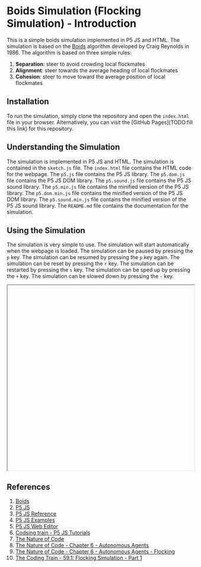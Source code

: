 # Boids Simulation (Flocking Simulation) - Introduction

This is a simple boids simulation implemented in P5 JS and HTML. The simulation is based on the [Boids](https://en.wikipedia.org/wiki/Boids) algorithm developed by Craig Reynolds in 1986. The algorithm is based on three simple rules:

1. **Separation**: steer to avoid crowding local flockmates
2. **Alignment**: steer towards the average heading of local flockmates
3. **Cohesion**: steer to move toward the average position of local flockmates

## Installation

To run the simulation, simply clone the repository and open the `index.html` file in your browser. Alternatively, you can visit the [GitHub Pages](TODO:fill this link) for this repository.

## Understanding the Simulation

The simulation is implemented in P5 JS and HTML. The simulation is contained in the `sketch.js` file. The `index.html` file contains the HTML code for the webpage. The `p5.js` file contains the P5 JS library. The `p5.dom.js` file contains the P5 JS DOM library. The `p5.sound.js` file contains the P5 JS sound library. The `p5.min.js` file contains the minified version of the P5 JS library. The `p5.dom.min.js` file contains the minified version of the P5 JS DOM library. The `p5.sound.min.js` file contains the minified version of the P5 JS sound library. The `README.md` file contains the documentation for the simulation.

## Using the Simulation

The simulation is very simple to use. The simulation will start automatically when the webpage is loaded. The simulation can be paused by pressing the `p` key. The simulation can be resumed by pressing the `p` key again. The simulation can be reset by pressing the `r` key. The simulation can be restarted by pressing the `s` key. The simulation can be sped up by pressing the `+` key. The simulation can be slowed down by pressing the `-` key.

<iframe src="TODO:fill this link" title="Boids Simulation" width="100%" height="500px"></iframe>

## References

1. [Boids](https://en.wikipedia.org/wiki/Boids)
2. [P5 JS](https://p5js.org/)
3. [P5 JS Reference](https://p5js.org/reference/)
4. [P5 JS Examples](https://p5js.org/examples/)
5. [P5 JS Web Editor](https://editor.p5js.org/)
6. [Codsing train - P5 JS Tutorials](https://www.youtube.com/user/shiffman/playlists?view=50&sort=dd&shelf_id=14)
7. [The Nature of Code](https://natureofcode.com/)
8. [The Nature of Code - Chapter 6 - Autonomous Agents](https://natureofcode.com/book/chapter-6-autonomous-agents/)
9. [The Nature of Code - Chapter 6 - Autonomous Agents - Flocking](https://natureofcode.com/book/chapter-6-autonomous-agents/#66-flocking)
10. [The Coding Train - 59.1: Flocking Simulation - Part 1](https://www.youtube.com/watch?v=mhjuuHl6qHM)